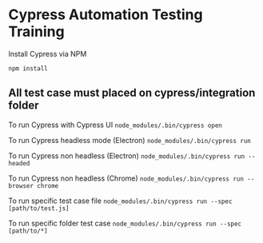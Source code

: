 # Cypress Automation Testing Training

Install Cypress via NPM

`npm install`

## All test case must placed on cypress/integration folder

To run Cypress with Cypress UI
`node_modules/.bin/cypress open`

To run Cypress headless mode (Electron)
`node_modules/.bin/cypress run`

To run Cypress non headless (Electron)
`node_modules/.bin/cypress run --headed`

To run Cypress non headless (Chrome)
`node_modules/.bin/cypress run --browser chrome`

To run specific test case file
`node_modules/.bin/cypress run --spec [path/to/test.js]`

To run specific folder test case
`node_modules/.bin/cypress run --spec [path/to/*]`